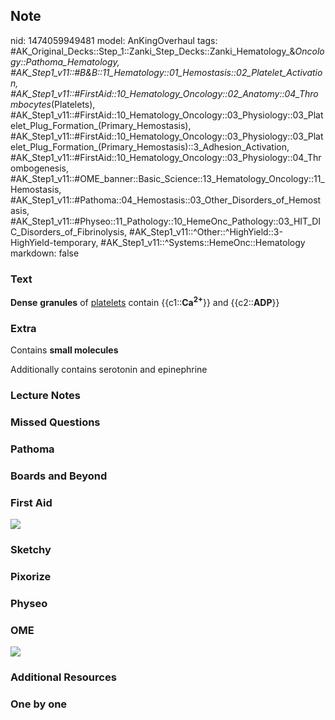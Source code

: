 ## Note
nid: 1474059949481
model: AnKingOverhaul
tags: #AK_Original_Decks::Step_1::Zanki_Step_Decks::Zanki_Hematology_&_Oncology::Pathoma_Hematology, #AK_Step1_v11::#B&B::11_Hematology::01_Hemostasis::02_Platelet_Activation, #AK_Step1_v11::#FirstAid::10_Hematology_Oncology::02_Anatomy::04_Thrombocytes_(Platelets), #AK_Step1_v11::#FirstAid::10_Hematology_Oncology::03_Physiology::03_Platelet_Plug_Formation_(Primary_Hemostasis), #AK_Step1_v11::#FirstAid::10_Hematology_Oncology::03_Physiology::03_Platelet_Plug_Formation_(Primary_Hemostasis)::3_Adhesion_Activation, #AK_Step1_v11::#FirstAid::10_Hematology_Oncology::03_Physiology::04_Thrombogenesis, #AK_Step1_v11::#OME_banner::Basic_Science::13_Hematology_Oncology::11_Hemostasis, #AK_Step1_v11::#Pathoma::04_Hemostasis::03_Other_Disorders_of_Hemostasis, #AK_Step1_v11::#Physeo::11_Pathology::10_HemeOnc_Pathology::03_HIT_DIC_Disorders_of_Fibrinolysis, #AK_Step1_v11::^Other::^HighYield::3-HighYield-temporary, #AK_Step1_v11::^Systems::HemeOnc::Hematology
markdown: false

### Text
<div>
  <div>
    <b>Dense</b> <b>granules</b> of <u>platelets</u> contain
    {{c1::<b>Ca<sup>2+</sup></b>}} and {{c2::<b>ADP</b>}}
  </div>
</div>

### Extra
Contains <b>small molecules</b>
<div>
  Additionally contains serotonin and epinephrine
</div>

### Lecture Notes


### Missed Questions


### Pathoma


### Boards and Beyond


### First Aid
<img src="tmp4eLODm.png">

### Sketchy


### Pixorize


### Physeo


### OME
<div class="ome-widget">
  <a href=
  "https://onlinemeded.org/spa/heme-onc/hemostasis/acquire?ref=anki">
  <img src="_OME_AnkiFlashcards_Lesson_5.png"></a>
</div>

### Additional Resources


### One by one

